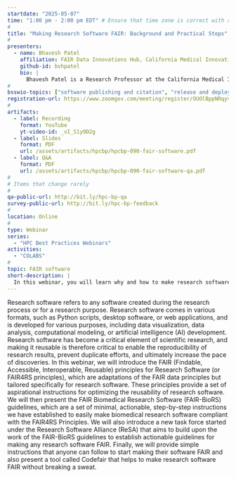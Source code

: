 ```yaml
---
startdate: "2025-05-07"
time: "1:00 pm - 2:00 pm EDT" # Ensure that time zone is correct with respect to standard/daylight time
#
title: "Making Research Software FAIR: Background and Practical Steps"
#
presenters:
  - name: Bhavesh Patel
    affiliation: FAIR Data Innovations Hub, California Medical Innovations Institute
    github-id: bvhpatel
    bio: |
      Bhavesh Patel is a Research Professor at the California Medical Innovations Institute (CalMI2), a nonprofit located in San Diego, CA. He completed his Ph.D. in Mechanical Engineering at UC Berkeley where he specialized in computational modeling. He joined CalMI2 right after graduating in 2015 where he has been developing computational models for biomedical applications. Since 2019, he is also leading the [FAIR Data Innovations Hub](https://fairdataihub.org/), a division at CalMI2 where he and his team are developing various standards, guidelines, and computer tools that make it easier for biomedical researchers to make their data, software, and other research outcomes FAIR. 
#
bsswio-topics: ["software publishing and citation", "release and deployment", "software interoperability", "software sustainability", "online learning"]
registration-url: https://www.zoomgov.com/meeting/register/OUOlBppNRqyv9iZDpdfCgQ
#
artifacts:
  - label: Recording
    format: YouTube
    yt-video-id: _vI_S1y9D2g
  - label: Slides
    format: PDF
    url: /assets/artifacts/hpcbp/hpcbp-090-fair-software.pdf
  - label: Q&A
    format: PDF
    url: /assets/artifacts/hpcbp/hpcbp-090-fair-software-qa.pdf
#
# Items that change rarely
#
qa-public-url: http://bit.ly/hpc-bp-qa
survey-public-url: http://bit.ly/hpc-bp-feedback
#
location: Online
#
type: Webinar
series:
  - "HPC Best Practices Webinars"
activities:
  - "COLABS"
#
topic: FAIR software
short-description: |
  In this webinar, you will learn why and how to make research software FAIR. You will be given an overview of the FAIR principles for Research Software, the FAIR-BioRS guidelines, and the Actionable FAIR Research Software Task Force. You will also learn what you can already do today to start making your software FAIR. 
---
```

Research software refers to any software created during the research process or for a research purpose. Research software comes in various formats, such as Python scripts, desktop software, or web applications, and is developed for various purposes, including data visualization, data analysis, computational modeling, or artificial intelligence (AI) development. Research software has become a critical element of scientific research, and making it reusable is therefore critical to enable the reproducibility of research results, prevent duplicate efforts, and ultimately increase the pace of discoveries. In this webinar, we will introduce the FAIR (Findable, Accessible, Interoperable, Reusable) principles for Research Software (or FAIR4RS principles), which are adaptations of the FAIR data principles but tailored specifically for research software. These principles provide a set of aspirational instructions for optimizing the reusability of research software. We will then present the FAIR Biomedical Research Software (FAIR-BioRS) guidelines, which are a set of minimal, actionable, step-by-step instructions we have established to easily make biomedical research software compliant with the FAIR4RS Principles. We will also introduce a new task force started under the Research Software Alliance (ReSA) that aims to build upon the work of the FAIR-BioRS guidelines to establish actionable guidelines for making any research software FAIR. Finally, we will provide simple instructions that anyone can follow to start making their software FAIR and also present a tool called Codefair that helps to make research software FAIR without breaking a sweat.
